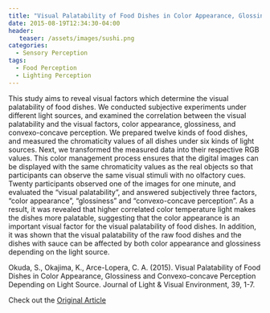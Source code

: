 ```yaml
---
title: "Visual Palatability of Food Dishes in Color Appearance, Glossiness and Convexo-concave Perception Depending on Light Source"
date: 2015-08-19T12:34:30-04:00
header:
   teaser: /assets/images/sushi.png
categories:
  - Sensory Perception
tags:
  - Food Perception
  - Lighting Perception
---
```


This study aims to reveal visual factors which determine the visual palatability of food dishes. 
We conducted subjective experiments under different light sources, and examined the correlation 
between the visual palatability and the visual factors, color appearance, glossiness, and convexo-concave perception. 
We prepared twelve kinds of food dishes, and measured the chromaticity values of all dishes under six kinds of light 
sources. Next, we transformed the measured data into their respective RGB values. This color management process 
ensures that the digital images can be displayed with the same chromaticity values as the real objects so that 
participants can observe the same visual stimuli with no olfactory cues. Twenty participants observed one of the 
images for one minute, and evaluated the “visual palatability”, and answered subjectively three factors, 
“color appearance”, “glossiness” and “convexo-concave perception”. As a result, it was revealed that higher 
correlated color temperature light makes the dishes more palatable, suggesting that the color appearance is an 
important visual factor for the visual palatability of food dishes. In addition, it was shown that the visual 
palatability of the raw food dishes and the dishes with sauce can be affected by both color appearance and 
glossiness depending on the light source.

Okuda, S., Okajima, K., Arce-Lopera, C. A. (2015). 
Visual Palatability of Food Dishes in Color Appearance, Glossiness and Convexo-concave 
Perception Depending on Light Source. 
Journal of Light & Visual Environment, 39, 1-7. 

Check out the [Original Article][URL] 

[URL]:  https://doi.org/10.2150/jlve.IEIJ150000561